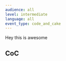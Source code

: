 ```yaml
---
audience: all
level: intermediate
language: all
event_type: code_and_cake
---
```


Hey this is awesome

## CoC
